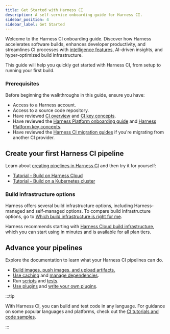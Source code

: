 ```yaml
---
title: Get Started with Harness CI
description: A self-service onboarding guide for Harness CI.
sidebar_position: 4
sidebar_label: Get Started
---
```


Welcome to the Harness CI onboarding guide. Discover how Harness accelerates software builds, enhances developer productivity, and streamlines CI processes with [intelligence features](/docs/continuous-integration/use-ci/harness-ci-intelligence), AI-driven insights, and hyper-optimized build infrastructure.

This guide will help you quickly get started with Harness CI, from setup to running your first build.

### Prerequisites

Before beginning the walkthroughs in this guide, ensure you have:

- Access to a Harness account.
- Access to a source code repository.
- Have reviewed [CI overview](./overview.md) and [CI key concepts](./key-concepts.md).
- Have reviewed the [Harness Platform onboarding guide](/docs/platform/get-started/onboarding-guide) and [Harness Platform key concepts](/docs/platform/get-started/key-concepts).
- Have reviewed the [Harness CI migration guides](/docs/category/migrate-to-harness-ci) if you're migrating from another CI provider.

## Create your first Harness CI pipeline

Learn about [creating pipelines in Harness CI](/docs/continuous-integration/use-ci/prep-ci-pipeline-components.md) and then try it for yourself:

* [Tutorial - Build on Harness Cloud](./tutorials.md)
* [Tutorial - Build on a Kubernetes cluster](/docs/continuous-integration/use-ci/set-up-build-infrastructure/k8s-build-infrastructure/tutorial-ci-kubernetes-build-infra)

### Build infrastructure options

Harness offers several build infrastructure options, including Harness-managed and self-managed options. To compare build infrastructure options, go to [Which build infrastructure is right for me](/docs/continuous-integration/use-ci/set-up-build-infrastructure/which-build-infrastructure-is-right-for-me).

Harness recommends starting with [Harness Cloud build infrastructure](../use-ci/set-up-build-infrastructure/use-harness-cloud-build-infrastructure.md), which you can start using in minutes and is available for all plan tiers.

## Advance your pipelines

Explore the documentation to learn what your Harness CI pipelines can do.

* [Build images, push images, and upload artifacts.](../use-ci/build-and-upload-artifacts/build-and-upload-an-artifact)
* [Use caching](/docs/category/share-and-cache-ci-data) and [manage dependencies](/docs/category/manage-dependencies).
* Run [scripts](../use-ci/run-step-settings.md) and [tests](/docs/category/run-tests).
* [Use plugins](../use-ci/use-drone-plugins/explore-ci-plugins.md) and [write your own plugins](../use-ci/use-drone-plugins/custom_plugins.md).

:::tip

With Harness CI, you can build and test code in any language. For guidance on some popular languages and platforms, check out the [CI tutorials and code samples](/docs/category/tutorials-and-code-samples).

:::